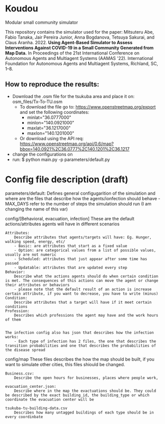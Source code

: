 # Koudou
Modular small community simulator

This repository contains the simulator used for the paper: Mitsuteru Abe, Fabio Tanaka, Jair Pereira Junior, Anna Bogdanova, Tetsuya Sakurai, and Claus Aranha. 2022. **Using Agent-Based Simulator to Assess Interventions Against COVID-19 in a Small Community Generated from Map Data.** In Proceedings of the 21st International Conference on Autonomous Agents and Multiagent Systems (AAMAS '22). International Foundation for Autonomous Agents and Multiagent Systems, Richland, SC, 1–8.

## How to reproduce the results:
- Download the .osm file for the tsukuba area and place it on: osm_files/Tx-To-TU.osm
    - To download the file go to: https://www.openstreetmap.org/export and set the following coordinates:
        - minlat="36.0777000" 
        - minlon="140.0921000" 
        - maxlat="36.1217000"
        - maxlon="140.1201000"
    - Or download using the API req:
        https://www.openstreetmap.org/api/0.6/map?bbox=140.0921%2C36.0777%2C140.1201%2C36.1217
- change the configurations on 
- run: $ python main.py -p parameters/default.py

# Config file description (draft)

parameters/default:
	Defines general configugarition of the simulation and where are the files that describe how the agents/ionfection should behave
	- MAX_DAYS refer to the number of steps the simulation should run (I am changing the name of this var)

config/[Behavioral, evacuation, infection]
	These are the default actions/attributes agents will have in different scenarios

	Attributes:
		Describe attributes that agents/targets will have: Eg. Hunger, walking speed, energy, etc/
		- Basic: are attributes that start as a fixed value
		- Option: are categorical values from a list of possible values, usually are not numeric
		- Scheduled: attributes that just appear after some time has passed
		- Updatable: attributes that are updated every step
	Behavior:
		Describe what the actions agents should do when certain condition is met. The consequences of this actions can move the agent or change their attributes or behaviors
		- please note that the default result of an action is increase certain attribute, if you want to decrease, you have to write (minus)
	Condition:
		Describe attributes that a target will have if it meet certain conditions
	Profession:
		Describes which professions the agent may have and the work hours of them


	The infection config also has json that describes how the infection works:
		- Each type of infection has 2 files, the one that describes the transition probabilities and one that describes the probabilities of the disease spread

config/map
	These files describes the how the map should be built, if you want to simulate other cities, this files shiould be changed.

	Business.csv:
		Describe the open hours for businesses, places where people work,

	evacuation_center.json:
		Describe where in the map the evactuations should be. They could be described by the exact building_id, the building_type or which coordinate the evacuation center will be

	tsukuba-tu-building-data.csv
		Describes how many untagged buildings of each type should be in every coordinbate

	
